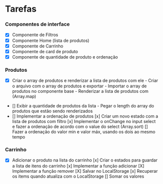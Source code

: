 # Tarefas

### Componentes de interface

- [X] Componente de Filtros
- [X] Componente Home (lista de produtos)
- [X] Componente de Carrinho
- [X] Componente de card de produto
- [X] Componente de quantidade de produto e ordenação

### Produtos

- [X] Criar o array de produtos e renderizar a lista de produtos com ele
        - Criar o arquivo com o array de produtos e exportar
        - Importar o array de produtos no componente base
        - Renderizar a lista de produtos com (Array.map)
- [] Exibir a quantidade de produtos da lista
        - Pegar o length do array do produtos que estão sendo renderizados
- [] Implementar a ordenação de produtos
        [x] Criar um novo estado com a lista de produtos com filtro
        [x] Implementar o onChange no input select e fazer a ordenação de acordo com o value do select (Array.sort)
        [] Fazer a ordenação do valor min e valor máx, usando os dois ao mesmo tempo

### Carrinho

- [x] Adicionar o produto na lista do carrinho
        [x] Criar o estados para guardar a lista de itens do carrinho
        [x] Implementar a função adicionar
        [X] Implementar a função remover
        [X] Salvar no LocalStorage
        [x] Recuperar os items quando atualiza com o LocalStorage
        [] Somar os valores